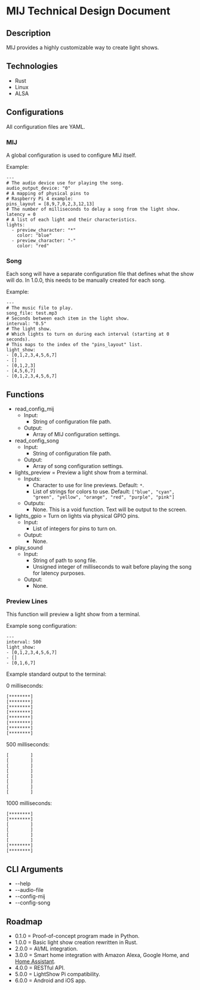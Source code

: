 # MIJ Technical Design Document

## Description

MIJ provides a highly customizable way to create light shows.

## Technologies

- Rust
- Linux
- ALSA

## Configurations

All configuration files are YAML.

### MIJ

A global configuration is used to configure MIJ itself.

Example:

```
---
# The audio device use for playing the song.
audio_output_device: "0"
# A mapping of physical pins to
# Raspberry Pi 4 example:
pins_layout = [8,9,7,0,2,3,12,13]
# The number of milliseconds to delay a song from the light show.
latency = 0
# A list of each light and their characteristics.
lights:
  - preview_character: "*"
    color: "blue"
  - preview_character: "-"
    color: "red"
```

### Song

Each song will have a separate configuration file that defines what the show will do. In 1.0.0, this needs to be manually created for each song.

Example:

```
---
# The music file to play.
song_file: test.mp3
# Seconds between each item in the light show.
interval: "0.5"
# The light show.
# Which lights to turn on during each interval (starting at 0 seconds).
# This maps to the index of the "pins_layout" list.
light_show:
- [0,1,2,3,4,5,6,7]
- []
- [0,1,2,3]
- [4,5,6,7]
- [0,1,2,3,4,5,6,7]
```

## Functions

- read_config_mij
    - Input:
        - String of configuration file path.
    - Output:
        - Array of MIJ configuration settings.
- read_config_song
    - Input:
        - String of configuration file path.
    - Output:
        - Array of song configuration settings.
- lights_preview = Preview a light show from a terminal.
    - Inputs:
        - Character to use for line previews. Default: ``*``.
        - List of strings for colors to use. Default: ``["blue", "cyan", "green", "yellow", "orange", "red", "purple", "pink"]``
    - Outputs:
        - None. This is a void function. Text will be output to the screen.
- lights_gpio = Turn on lights via physical GPIO pins.
    - Input:
        - List of integers for pins to turn on.
    - Output:
        - None.
- play_sound
    - Input:
        - String of path to song file.
        - Unsigned integer of milliseconds to wait before playing the song for latency purposes.
    - Output:
        - None.

### Preview Lines

This function will preview a light show from a terminal.

Example song configuration:

```
---
interval: 500
light_show:
- [0,1,2,3,4,5,6,7]
- []
- [0,1,6,7]
```

Example standard output to the terminal:

0 milliseconds:

```
[********]
[********]
[********]
[********]
[********]
[********]
[********]
[********]
```

500 milliseconds:

```
[        ]
[        ]
[        ]
[        ]
[        ]
[        ]
[        ]
[        ]
```

1000 milliseconds:

```
[********]
[********]
[        ]
[        ]
[        ]
[        ]
[********]
[********]
```

## CLI Arguments

- --help
- --audio-file
- --config-mij
- --config-song

## Roadmap

- 0.1.0 = Proof-of-concept program made in Python.
- 1.0.0 = Basic light show creation rewritten in Rust.
- 2.0.0 = AI/ML integration.
- 3.0.0 = Smart home integration with Amazon Alexa, Google Home, and [Home Assistant](https://www.home-assistant.io/).
- 4.0.0 = RESTful API.
- 5.0.0 = LightShow Pi compatibility.
- 6.0.0 = Android and iOS app.
